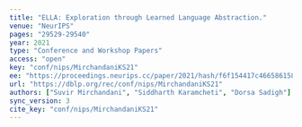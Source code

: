 ```yaml
---
title: "ELLA: Exploration through Learned Language Abstraction."
venue: "NeurIPS"
pages: "29529-29540"
year: 2021
type: "Conference and Workshop Papers"
access: "open"
key: "conf/nips/MirchandaniKS21"
ee: "https://proceedings.neurips.cc/paper/2021/hash/f6f154417c4665861583f9b9c4afafa2-Abstract.html"
url: "https://dblp.org/rec/conf/nips/MirchandaniKS21"
authors: ["Suvir Mirchandani", "Siddharth Karamcheti", "Dorsa Sadigh"]
sync_version: 3
cite_key: "conf/nips/MirchandaniKS21"
---
```

